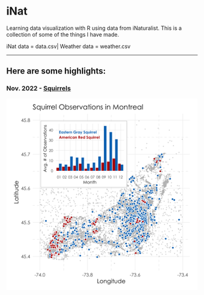 # iNat
Learning data visualization with R using data from iNaturalist. This is a collection of some of the things I have made.

iNat data = data.csv| Weather data = weather.csv

***

## Here are some highlights:
### Nov. 2022 - [Squirrels](squirrels/squirrel.final.R)
![Data visualization for the "Squirrels" project](squirrels/squirrels.png)

